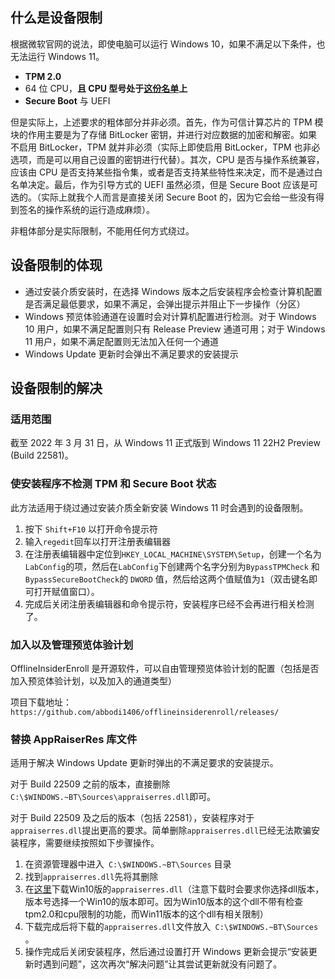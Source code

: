 
## 什么是设备限制

根据微软官网的说法，即使电脑可以运行 Windows 10，如果不满足以下条件，也无法运行 Windows 11。

* **TPM 2.0**
* 64 位 CPU，**且 CPU 型号处于[这份名单](http://aka.ms/CPUlist)上**
* **Secure Boot** 与 UEFI

但是实际上，上述要求的粗体部分并非必须。首先，作为可信计算芯片的 TPM 模块的作用主要是为了存储 BitLocker 密钥，并进行对应数据的加密和解密。如果不启用 BitLocker，TPM 就并非必须（实际上即使启用 BitLocker，TPM 也非必选项，而是可以用自己设置的密钥进行代替）。其次，CPU 是否与操作系统兼容，应该由 CPU 是否支持某些指令集，或者是否支持某些特性来决定，而不是通过白名单决定。最后，作为引导方式的 UEFI 虽然必须，但是 Secure Boot 应该是可选的。（实际上就我个人而言是直接关闭 Secure Boot 的，因为它会给一些没有得到签名的操作系统的运行造成麻烦）。

非粗体部分是实际限制，不能用任何方式绕过。

## 设备限制的体现

* 通过安装介质安装时，在选择 Windows 版本之后安装程序会检查计算机配置是否满足最低要求，如果不满足，会弹出提示并阻止下一步操作（分区）
* Windows 预览体验通道在设置时会对计算机配置进行检测。对于 Windows 10 用户，如果不满足配置则只有 Release Preview 通道可用；对于 Windows 11 用户，如果不满足配置则无法加入任何一个通道
* Windows Update 更新时会弹出不满足要求的安装提示

## 设备限制的解决

### 适用范围

截至 2022 年 3 月 31 日，从 Windows 11 正式版到 Windows 11 22H2 Preview (Build 22581)。

### 使安装程序不检测 TPM 和 Secure Boot 状态

此方法适用于绕过通过安装介质全新安装 Windows 11 时会遇到的设备限制。

1. 按下 ```Shift+F10``` 以打开命令提示符
2. 输入```regedit```回车以打开注册表编辑器
3. 在注册表编辑器中定位到```HKEY_LOCAL_MACHINE\SYSTEM\Setup```，创建一个名为```LabConfig```的项，然后在```LabConfig```下创建两个名字分别为```BypassTPMCheck``` 和```BypassSecureBootCheck```的 ```DWORD``` 值，然后给这两个值赋值为```1```（双击键名即可打开赋值窗口）。
4. 完成后关闭注册表编辑器和命令提示符，安装程序已经不会再进行相关检测了。

### 加入以及管理预览体验计划

OfflineInsiderEnroll 是开源软件，可以自由管理预览体验计划的配置（包括是否加入预览体验计划，以及加入的通道类型）

项目下载地址：```https://github.com/abbodi1406/offlineinsiderenroll/releases/```


### 替换 AppRaiserRes 库文件

适用于解决 Windows Update 更新时弹出的不满足要求的安装提示。

对于 Build 22509 之前的版本，直接删除``` C:\$WINDOWS.~BT\Sources\appraiserres.dll```即可。

对于 Build 22509 及之后的版本（包括 22581），安装程序对于```appraiserres.dll```提出更高的要求。简单删除```appraiserres.dll```已经无法欺骗安装程序，需要继续按照如下步骤操作。

1. 在资源管理器中进入``` C:\$WINDOWS.~BT\Sources``` 目录
2. 找到```appraiserres.dll```先将其删除
3. 在[这里](https://www.dllme.com/dll/files/appraiserres_dll.html)下载Win10版的```appraiserres.dll```（注意下载时会要求你选择dll版本，版本号选择一个Win10的版本即可。因为Win10版本的这个dll不带有检查tpm2.0和cpu限制的功能，而Win11版本的这个dll有相关限制）
4. 下载完成后将下载的```appraiserres.dll```文件放入``` C:\$WINDOWS.~BT\Sources``` 。
5. 操作完成后关闭安装程序，然后通过设置打开 Windows 更新会提示“安装更新时遇到问题”，这次再次“解决问题”让其尝试更新就没有问题了。